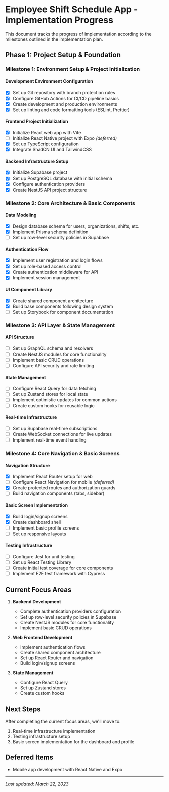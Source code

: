 # Employee Shift Schedule App - Implementation Progress

This document tracks the progress of implementation according to the milestones outlined in the implementation plan.

## Phase 1: Project Setup & Foundation

### Milestone 1: Environment Setup & Project Initialization

#### Development Environment Configuration

- [x] Set up Git repository with branch protection rules
- [x] Configure GitHub Actions for CI/CD pipeline basics
- [x] Create development and production environments
- [x] Set up linting and code formatting tools (ESLint, Prettier)

#### Frontend Project Initialization

- [x] Initialize React web app with Vite
- [ ] Initialize React Native project with Expo _(deferred)_
- [x] Set up TypeScript configuration
- [x] Integrate ShadCN UI and TailwindCSS

#### Backend Infrastructure Setup

- [x] Initialize Supabase project
- [x] Set up PostgreSQL database with initial schema
- [x] Configure authentication providers
- [x] Create NestJS API project structure

### Milestone 2: Core Architecture & Basic Components

#### Data Modeling

- [x] Design database schema for users, organizations, shifts, etc.
- [x] Implement Prisma schema definition
- [ ] Set up row-level security policies in Supabase

#### Authentication Flow

- [x] Implement user registration and login flows
- [x] Set up role-based access control
- [x] Create authentication middleware for API
- [x] Implement session management

#### UI Component Library

- [x] Create shared component architecture
- [x] Build base components following design system
- [ ] Set up Storybook for component documentation

### Milestone 3: API Layer & State Management

#### API Structure

- [ ] Set up GraphQL schema and resolvers
- [ ] Create NestJS modules for core functionality
- [ ] Implement basic CRUD operations
- [ ] Configure API security and rate limiting

#### State Management

- [ ] Configure React Query for data fetching
- [ ] Set up Zustand stores for local state
- [ ] Implement optimistic updates for common actions
- [ ] Create custom hooks for reusable logic

#### Real-time Infrastructure

- [ ] Set up Supabase real-time subscriptions
- [ ] Create WebSocket connections for live updates
- [ ] Implement real-time event handling

### Milestone 4: Core Navigation & Basic Screens

#### Navigation Structure

- [x] Implement React Router setup for web
- [ ] Configure React Navigation for mobile _(deferred)_
- [x] Create protected routes and authorization guards
- [ ] Build navigation components (tabs, sidebar)

#### Basic Screen Implementation

- [x] Build login/signup screens
- [x] Create dashboard shell
- [ ] Implement basic profile screens
- [ ] Set up responsive layouts

#### Testing Infrastructure

- [ ] Configure Jest for unit testing
- [ ] Set up React Testing Library
- [ ] Create initial test coverage for core components
- [ ] Implement E2E test framework with Cypress

## Current Focus Areas

1. **Backend Development**

   - Complete authentication providers configuration
   - Set up row-level security policies in Supabase
   - Create NestJS modules for core functionality
   - Implement basic CRUD operations

2. **Web Frontend Development**

   - Implement authentication flows
   - Create shared component architecture
   - Set up React Router and navigation
   - Build login/signup screens

3. **State Management**
   - Configure React Query
   - Set up Zustand stores
   - Create custom hooks

## Next Steps

After completing the current focus areas, we'll move to:

1. Real-time infrastructure implementation
2. Testing infrastructure setup
3. Basic screen implementation for the dashboard and profile

## Deferred Items

- Mobile app development with React Native and Expo

---

_Last updated: March 22, 2023_
